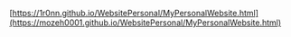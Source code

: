[https://1r0nn.github.io/WebsitePersonal/MyPersonalWebsite.html](https://mozeh0001.github.io/WebsitePersonal/MyPersonalWebsite.html)
